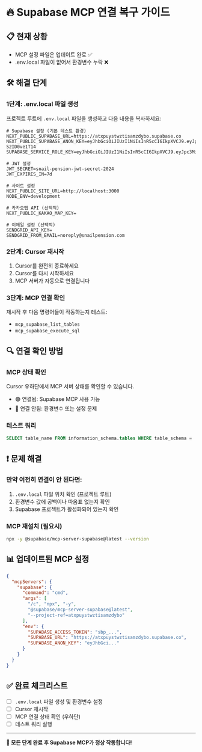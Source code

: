 # 🔥 Supabase MCP 연결 복구 가이드

## 📋 현재 상황
- MCP 설정 파일은 업데이트 완료 ✅
- .env.local 파일이 없어서 환경변수 누락 ❌

## 🛠️ 해결 단계

### 1단계: .env.local 파일 생성
프로젝트 루트에 `.env.local` 파일을 생성하고 다음 내용을 복사하세요:

```env
# Supabase 설정 (기본 테스트 환경)
NEXT_PUBLIC_SUPABASE_URL=https://atxpuystwztisamzdybo.supabase.co
NEXT_PUBLIC_SUPABASE_ANON_KEY=eyJhbGciOiJIUzI1NiIsInR5cCI6IkpXVCJ9.eyJpc3MiOiJzdXBhYmFzZSIsInJlZiI6ImF0eHB1eXN0d3p0aXNhbXpkeWJvIiwicm9sZSI6ImFub24iLCJpYXQiOjE3NTEzNjg0MzAsImV4cCI6MjA2Njk0NDQzMH0.R7g6izi585ZP3GxJ613erWqdZJYzAXS-S2ID0ve1T14
SUPABASE_SERVICE_ROLE_KEY=eyJhbGciOiJIUzI1NiIsInR5cCI6IkpXVCJ9.eyJpc3MiOiJzdXBhYmFzZSIsInJlZiI6ImF0eHB1eXN0d3p0aXNhbXpkeWJvIiwicm9sZSI6InNlcnZpY2Vfcm9sZSIsImlhdCI6MTczMzY1NjU4NCwiZXhwIjoyMDQ5MjMyNTg0fQ.bj3JBQ9EwfBFTLGTdrnFTZfhWZfUw1gJkbJ2j9AUb5A

# JWT 설정
JWT_SECRET=snail-pension-jwt-secret-2024
JWT_EXPIRES_IN=7d

# 사이트 설정
NEXT_PUBLIC_SITE_URL=http://localhost:3000
NODE_ENV=development

# 카카오맵 API (선택적)
NEXT_PUBLIC_KAKAO_MAP_KEY=

# 이메일 설정 (선택적)
SENDGRID_API_KEY=
SENDGRID_FROM_EMAIL=noreply@snailpension.com
```

### 2단계: Cursor 재시작
1. Cursor를 완전히 종료하세요
2. Cursor를 다시 시작하세요
3. MCP 서버가 자동으로 연결됩니다

### 3단계: MCP 연결 확인
재시작 후 다음 명령어들이 작동하는지 테스트:
- `mcp_supabase_list_tables` 
- `mcp_supabase_execute_sql`

## 🔍 연결 확인 방법

### MCP 상태 확인
Cursor 우하단에서 MCP 서버 상태를 확인할 수 있습니다.
- 🟢 연결됨: Supabase MCP 사용 가능
- 🔴 연결 안됨: 환경변수 또는 설정 문제

### 테스트 쿼리
```sql
SELECT table_name FROM information_schema.tables WHERE table_schema = 'public';
```

## ❗ 문제 해결

### 만약 여전히 연결이 안 된다면:
1. `.env.local` 파일 위치 확인 (프로젝트 루트)
2. 환경변수 값에 공백이나 따옴표 없는지 확인
3. Supabase 프로젝트가 활성화되어 있는지 확인

### MCP 재설치 (필요시)
```bash
npx -y @supabase/mcp-server-supabase@latest --version
```

## 📊 업데이트된 MCP 설정
```json
{
  "mcpServers": {
    "supabase": {
      "command": "cmd",
      "args": [
        "/c", "npx", "-y", 
        "@supabase/mcp-server-supabase@latest",
        "--project-ref=atxpuystwztisamzdybo"
      ],
      "env": {
        "SUPABASE_ACCESS_TOKEN": "sbp_...",
        "SUPABASE_URL": "https://atxpuystwztisamzdybo.supabase.co",
        "SUPABASE_ANON_KEY": "eyJhbGci..."
      }
    }
  }
}
```

## ✅ 완료 체크리스트
- [ ] `.env.local` 파일 생성 및 환경변수 설정
- [ ] Cursor 재시작
- [ ] MCP 연결 상태 확인 (우하단)
- [ ] 테스트 쿼리 실행

---
**🎉 모든 단계 완료 후 Supabase MCP가 정상 작동합니다!** 